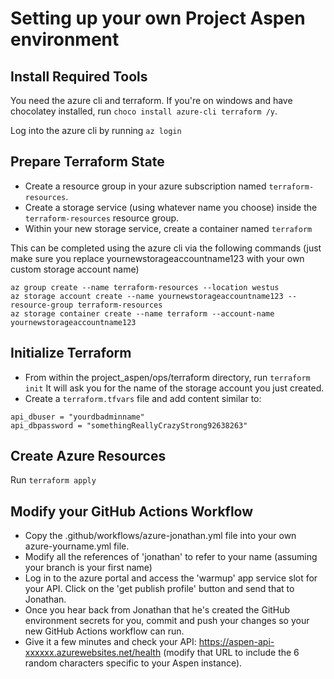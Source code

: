 # Setting up your own Project Aspen environment

## Install Required Tools

You need the azure cli and terraform.  If you're on windows and have chocolatey installed, run `choco install azure-cli terraform /y`.

Log into the azure cli by running `az login`

## Prepare Terraform State

- Create a resource group in your azure subscription named `terraform-resources`.
- Create a storage service (using whatever name you choose) inside the `terraform-resources` resource group.
- Within your new storage service, create a container named `terraform`

This can be completed using the azure cli via the following commands (just make sure you replace yournewstorageaccountname123 with your own custom storage account name)
```
az group create --name terraform-resources --location westus
az storage account create --name yournewstorageaccountname123 --resource-group terraform-resources
az storage container create --name terraform --account-name yournewstorageaccountname123
```

## Initialize Terraform

- From within the project_aspen/ops/terraform directory, run `terraform init`
  It will ask you for the name of the storage account you just created.
- Create a `terraform.tfvars` file and add content similar to:

```
api_dbuser = "yourdbadminname"
api_dbpassword = "somethingReallyCrazyStrong92638263"
```

## Create Azure Resources

Run `terraform apply`

## Modify your GitHub Actions Workflow

- Copy the .github/workflows/azure-jonathan.yml file into your own azure-yourname.yml file.
- Modify all the references of 'jonathan' to refer to your name (assuming your branch is your first name)
- Log in to the azure portal and access the 'warmup' app service slot for your API.  Click on the 'get publish profile' button and send that to Jonathan.
- Once you hear back from Jonathan that he's created the GitHub environment secrets for you, commit and push your changes so your new GitHub Actions workflow can run.
- Give it a few minutes and check your API: https://aspen-api-xxxxxx.azurewebsites.net/health (modify that URL to include the 6 random characters specific to your Aspen instance).
